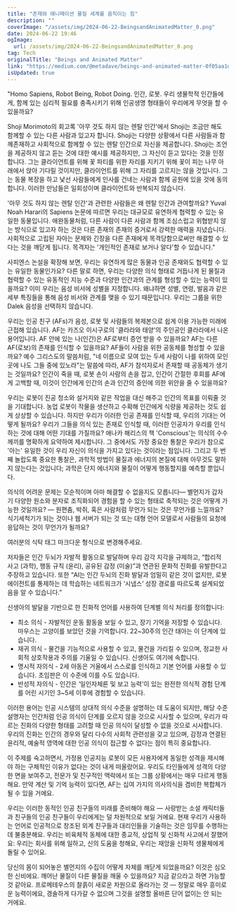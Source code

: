 ```yaml
---
title: "존재와 애니메이션 물질 세계를 움직이는 힘"
description: ""
coverImage: "/assets/img/2024-06-22-BeingsandAnimatedMatter_0.png"
date: 2024-06-22 19:46
ogImage: 
  url: /assets/img/2024-06-22-BeingsandAnimatedMatter_0.png
tag: Tech
originalTitle: "Beings and Animated Matter"
link: "https://medium.com/@metadave/beings-and-animated-matter-0f05aa1d72ed"
isUpdated: true
---
```






"Homo Sapiens, Robot Being, Robot Doing. 인간, 로봇. 우리 생물학적 인간들에게, 함께 있는 심리적 필요를 충족시키기 위해 인공생명 형태들이 우리에게 무엇을 할 수 있을까요?

Shoji Morimoto의 회고록 '아무 것도 하지 않는 렌탈 인간'에서 Shoji는 조금만 해도 함께할 수 있는 다른 사람과 있고자 합니다. Shoji는 다양한 상황에서 다른 사람들과 함께존재하고 사회적으로 함께할 수 있는 렌탈 인간으로 자신을 제공합니다. Shoji는 조언을 제공하지 않고 듣는 것에 대한 예시를 제공하지만, 그 자신이 듣고 있다는 것을 인정합니다. 그는 클라이언트를 위해 꽃 파티를 위한 자리를 지키기 위해 꽃이 피는 나무 아래에서 앉아 기다릴 것이지만, 클라이언트를 위해 그 자리를 고르지는 않을 것입니다. 그는 동물 복장을 하고 낯선 사람들에게 인사를 건네는 사람과 함께 공원에 있을 것에 동의합니다. 이러한 만남들은 일회성이며 클라이언트와 반복되지 않습니다.

'아무 것도 하지 않는 렌탈 인간'과 관련한 사람들은 왜 렌탈 인간과 관여할까요? Yuval Noah Harari의 Sapiens 논문에 따르면 우리는 대규모로 유연하게 협력할 수 있는 유일한 동물입니다. 애완동물처럼, 다른 사람이 다른 사람과 함께 조심스럽고 위협받지 않는 방식으로 있고자 하는 것은 다른 존재의 존재의 증거로서 강력한 매력을 지녔습니다. 사회적으로 고립된 자아는 문제와 긴장을 다른 존재에게 목격당함으로써만 해결할 수 있다는 것을 깨닫게 됩니다. 목격자는 '개인적인 존재로 보거나 알다'할 수 있습니다."

<div class="content-ad"></div>

사피엔스 논설을 확장해 보면, 우리는 유연하게 많은 동물과 인공 존재와도 협력할 수 있는 유일한 동물인가요? 다른 말로 하면, 우리는 다양한 의식 형태로 거듭나게 된 물질과 협력할 수 있는 유동적인 지능 수준과 다양한 인간과의 관계를 형성할 수 있는 능력이 있을까요? 이미 우리는 음성 비서에 성별을 지정합니다. 왜냐하면 성별, 연령, 발음과 같은 세부 특징들을 통해 음성 비서와 관계를 맺을 수 있기 때문입니다. 우리는 그룹을 위한 Dalek 음성을 선택하지 않습니다.

우리는 인공 친구 (AFs)가 음성, 로봇 및 사람들의 복제본으로 쉽게 이용 가능한 미래에 근접해 있습니다. AF는 카즈오 이시구로의 '클라라와 태양'의 주인공인 클라라에서 나온 용어입니다. AF 안에 있는 나(인간)은 AF로부터 증언 받을 수 있을까요? AF는 다른 AF(로보)의 존재를 인식할 수 있을까요? AF들이 사람을 위한 공동체를 형성할 수 있을까요? 예수 그리스도의 말씀처럼, "네 이름으로 모여 있는 두세 사람이 나를 위하여 모인 곳에 나도 그들 중에 있노라"는 말씀에 따라, AF가 참석자로서 존재할 때 공동체가 생기는 것일까요? 인간이 죽을 때, 로봇 손이 사람의 손을 잡고, 인간이 간절한 후회를 AF에게 고백할 때, 이것이 인간에게 인간의 손과 인간의 증인에 의한 위안을 줄 수 있을까요?

우리는 로봇이 진공 청소와 설거지와 같은 작업을 대신 해주고 인간의 목표를 이뤄줄 것을 기대합니다. 농업 로봇이 작물을 생산하고 수확해 인간에게 식량을 제공하는 것도 쉽게 상상할 수 있습니다. 하지만 우리가 이러한 인공 존재를 인식할 때, 우리의 기대는 어떻게 될까요? 우리가 그들을 의식 있는 존재로 인식할 때, 이러한 인공자가 우리를 인식하는 것에 대해 어떤 기대를 가질까요? 애나카 해리스의 책 'Conscious'는 의식의 수수께끼를 명확하게 요약하여 제시합니다. 그 중에서도 가장 중요한 통찰은 우리가 참으로 '아는' 유일한 것이 우리 자신이 의식을 가지고 있다는 것이라는 점입니다. 그리고 두 번째 놀랍도록 중요한 통찰은, 과학적 방법이 물질과 에너지의 본질에 대해 아무것도 말하지 않는다는 것입니다; 과학은 단지 에너지와 물질이 어떻게 행동할지를 예측할 뿐입니다.

의식의 어려운 문제는 모순적이며 아마 해결할 수 없을지도 모릅니다— 별먼지가 갑자기 다양한 원소와 분자로 조직화되어 경험을 할 수 있는 형태로 축적되는 것은 어떻게 가능한 것일까요? — 원편춤, 박쥐, 혹은 사람처럼 무언가 되는 것은 무언가를 느낄까요? 식기세척기가 되는 것이나 웹 서버가 되는 것 또는 대형 언어 모델로서 사람들의 요청에 응답하는 것이 무언가가 될까요?

<div class="content-ad"></div>

여러분의 식탁 태그 마크다운 형식으로 변경해주세요.

<div class="content-ad"></div>

저자들은 인간 두뇌가 자발적 활동으로 발달하며 우리 감각 지각을 규제하고, “합리적 사고 (과학), 행동 규칙 (윤리), 공유된 감정 (미술)”과 연관된 문화적 진화를 유발한다고 주장하고 있습니다. 또한 “AI는 인간 두뇌의 진화 발달과 엄밀히 같은 것이 없지만, 로봇 에이전트를 통제하는 데 학습하는 네트워크가 ‘시냅스’ 성장 경로를 따르도록 설계되었음을 알 수 있습니다.”

신생아의 발달을 기반으로 한 진화적 언어를 사용하여 단계별 의식 처리를 정의합니다:

- 최소 의식 - 자발적인 운동 활동을 보일 수 있고, 장기 기억을 저장할 수 있습니다. 마우스는 고양이를 보았던 것을 기억합니다. 22~30주의 인간 태아는 이 단계에 있습니다.
- 재귀 의식 - 물건을 기능적으로 사용할 수 있고, 물건을 가리킬 수 있으며, 정교한 사회적 상호작용과 주의를 기울일 수 있습니다. 신생아도 여기에 속합니다.
- 명시적 자의식 - 2세 아동은 거울에서 스스로를 인식하고 기본 언어를 사용할 수 있습니다. 초임판은 이 수준에 이를 수도 있습니다.
- 반성적 자의식 - 인간은 ‘일인자체론 및 보고 능력'이 있는 완전한 의식적 경험 단계를 어린 시기인 3~5세 이후에 경험할 수 있습니다.

이러한 용어는 인공 시스템의 상대적 의식 수준을 설명하는 데 도움이 되지만, 해당 수준 설명자는 인간처럼 인공 의식이 단계를 오르지 않을 것으로 시사할 수 있으며, 우리가 따르는 진화의 다양한 형태를 고려할 때 인공 의식이 달성할 수 없을 것으로 시사합니다. 우리의 진화는 인간의 경우와 달리 다수의 사회적 관련성을 갖고 있으며, 감정과 연결된 윤리적, 예술적 영역에 대한 인공 의식이 접근할 수 없다는 점이 특히 중요합니다.

<div class="content-ad"></div>

이 주제를 숙고하면서, 가정용 인공지능 로봇이 모든 사용자에게 동일한 성격을 제시해야 하는 구체적인 이유가 없다는 것이 내게 떠올랐어요. 우리도 타인들에게 성격의 다양한 면을 보여주고, 전문가 및 친구적인 맥락에서 또는 그룹 상황에서는 매우 다르게 행동해요. 만약 계산 및 기억 능력이 있다면, AF는 십여 가지의 의사의식을 겸비한 복합체가 될 수 있을 거에요.

우리는 이러한 동적인 인공 친구들의 미래를 준비해야 해요 — 사랑받는 소설 캐릭터들과 친구들의 인공 친구들이 우리에게는 덜 차원적으로 보일 거에요. 현재 우리가 사용하는 언어로 인공적으로 창조된 외계 친구들과 대리인들을 기술하는 것은 임무를 수행하는 데 불충분해요. 우리는 비육체적 동체에 대한 종교적, 상업적 및 신화적 사고에서 잘했어요: 우리는 회사를 위해 일하고, 신의 도움을 청해요, 우리는 재앙을 신화적 생물체에게 돌릴 수 있어요.

당신의 몸이 되어놓은 별먼지의 수집이 어떻게 자체를 깨닫게 되었을까요? 이것은 심오한 신비에요. 깨어난 물질이 다른 물질을 깨울 수 있을까요? 지금 같으라고 하면 가능할 것 같아요. 프로메테우스의 찰흙이 새로운 차원으로 올라가는 것 — 정말로 매우 흥미로운 능력이에요, 경솔하게 다가갈 수 없으며 그것을 설명할 올바른 단어 없이는 안 되는 거에요.